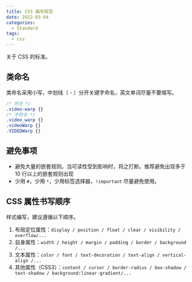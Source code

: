 ```yaml
---
title: CSS 编写规范
date: 2022-03-04
categories:
  - Standard
tags: 
  - css
---
```


关于 CSS 的标准。

## 类命名

类命名采用小写，中划线（ - ）分开关键字命名，英文单词尽量不要缩写。

~~~css
/* 符合 */
.video-warp {}
/* 不符合 */
.video_warp {}
.videoWarp {}
.VIDEOWarp {}
~~~

<!-- more -->

## 避免事项

- 避免大量的嵌套规则。当可读性受到影响时，将之打断。推荐避免出现多于 10 行以上的嵌套规则出现
- 少用 `#`，少用 `*`，少用标签选择器，`!important` 尽量避免使用。

## CSS 属性书写顺序

样式编写，建议遵循以下顺序。

1. 布局定位属性：`display / position / float / clear / visibility / overflow/...`
2. 自身属性：`width / height / margin / padding / border / background /...`
3. 文本属性：`color / font / text-decoration / text-align / vertical-align /...`
4. 其他属性（CSS3）：`content / cursor / border-radius / box-shadow / text-shadow / background:linear-gradient/...`